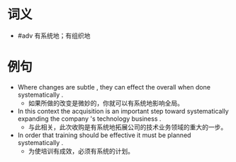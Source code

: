 # 词义
- #adv 有系统地；有组织地
# 例句
- Where changes are subtle , they can effect the overall when done systematically .
	- 如果所做的改变是微妙的，你就可以有系统地影响全局。
- In this context the acquisition is an important step toward systematically expanding the company 's technology business .
	- 与此相关，此次收购是有系统地拓展公司的技术业务领域的重大的一步。
- In order that training should be effective it must be planned systematically .
	- 为使培训有成效，必须有系统的计划。
